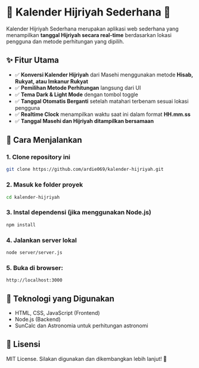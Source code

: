 # 📅 Kalender Hijriyah Sederhana 🌙

Kalender Hijriyah Sederhana merupakan aplikasi web sederhana yang menampilkan **tanggal Hijriyah secara real-time** berdasarkan lokasi pengguna dan metode perhitungan yang dipilih.

## ✨ Fitur Utama

- ✅ **Konversi Kalender Hijriyah** dari Masehi menggunakan metode **Hisab, Rukyat, atau Imkanur Rukyat**
- ✅ **Pemilihan Metode Perhitungan** langsung dari UI
- ✅ **Tema Dark & Light Mode** dengan tombol toggle
- ✅ **Tanggal Otomatis Berganti** setelah matahari terbenam sesuai lokasi pengguna
- ✅ **Realtime Clock** menampilkan waktu saat ini dalam format **HH.mm.ss**
- ✅ **Tanggal Masehi dan Hijriyah ditampilkan bersamaan**

## 🚀 Cara Menjalankan

### **1. Clone repository ini**
```sh
git clone https://github.com/ardie069/kalender-hijriyah.git
```

### **2. Masuk ke folder proyek**
```sh
cd kalender-hijriyah
```

### **3. Instal dependensi (jika menggunakan Node.js)**
```sh
npm install
```

### **4. Jalankan server lokal**
```sh
node server/server.js
```

### **5. Buka di browser:**
```
http://localhost:3000
```

## 🔧 Teknologi yang Digunakan
- HTML, CSS, JavaScript (Frontend)
- Node.js (Backend)
- SunCalc dan Astronomia untuk perhitungan astronomi

## 📝 Lisensi
MIT License. Silakan digunakan dan dikembangkan lebih lanjut! 🚀
